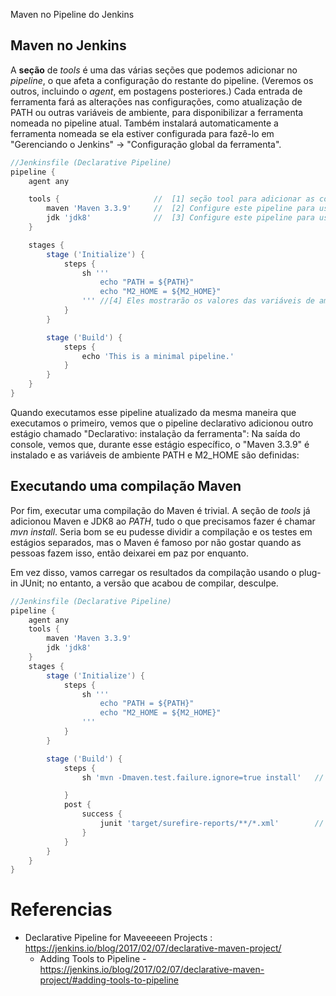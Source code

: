 Maven no Pipeline do Jenkins
## Maven no Jenkins
A **seção** de _tools_ é uma das várias seções que podemos adicionar no _pipeline_, o que afeta a configuração do restante do pipeline. (Veremos os outros, incluindo o _agent_, em postagens posteriores.) Cada entrada de ferramenta fará as alterações nas configurações, como atualização de PATH ou outras variáveis ​​de ambiente, para disponibilizar a ferramenta nomeada no pipeline atual. Também instalará automaticamente a ferramenta nomeada se ela estiver configurada para fazê-lo em "Gerenciando o Jenkins" → "Configuração global da ferramenta".


~~~groovy
//Jenkinsfile (Declarative Pipeline)
pipeline {
    agent any

    tools {                     //  [1] seção tool para adicionar as configurações de tool 
        maven 'Maven 3.3.9'     //  [2] Configure este pipeline para usar a versão do Maven correspondente ao "Maven 3.3.9". configurado em "Gerenciando o Jenkins" → "Configuração global da ferramenta
        jdk 'jdk8'              //  [3] Configure este pipeline para usar a versão do Maven correspondente a "jdk8" (configurada em "Gerenciando o Jenkins" → "Configuração global da ferramenta").
    }

    stages {
        stage ('Initialize') {
            steps {
                sh '''
                    echo "PATH = ${PATH}"
                    echo "M2_HOME = ${M2_HOME}"
                ''' //[4] Eles mostrarão os valores das variáveis ​​de ambiente PATH e M2_HOME.
            }
        }

        stage ('Build') {
            steps {
                echo 'This is a minimal pipeline.'
            }
        }
    }
}
~~~

Quando executamos esse pipeline atualizado da mesma maneira que executamos o primeiro, vemos que o pipeline declarativo adicionou outro estágio chamado "Declarativo: instalação da ferramenta": Na saída do console, vemos que, durante esse estágio específico, o "Maven 3.3.9" é instalado e as variáveis ​​de ambiente PATH e M2_HOME são definidas:

## Executando uma compilação Maven
Por fim, executar uma compilação do Maven é trivial. A seção de _tools_ já adicionou Maven e JDK8 ao _PATH_, tudo o que precisamos fazer é chamar _mvn install_. Seria bom se eu pudesse dividir a compilação e os testes em estágios separados, mas o Maven é famoso por não gostar quando as pessoas fazem isso, então deixarei em paz por enquanto.

Em vez disso, vamos carregar os resultados da compilação usando o plug-in JUnit; no entanto, a versão que acabou de compilar, desculpe.

~~~groovy
//Jenkinsfile (Declarative Pipeline)
pipeline {
    agent any
    tools {
        maven 'Maven 3.3.9'
        jdk 'jdk8'
    }
    stages {
        stage ('Initialize') {
            steps {
                sh '''
                    echo "PATH = ${PATH}"
                    echo "M2_HOME = ${M2_HOME}"
                '''
            }
        }

        stage ('Build') {
            steps {
                sh 'mvn -Dmaven.test.failure.ignore=true install'   // [1] Chame "mvn", a versão configurada pela seção "tools" será a primeira no path.

            }
            post {
                success {
                    junit 'target/surefire-reports/**/*.xml'        // [2] Se a construção do maven tiver êxito, arquive os relatórios de teste do JUnit para exibição na interface da web da Jenkins. Discutiremos a seção de postagem em detalhes na próxima postagem do blog.
                }
            }
        }
    }
}
~~~



# Referencias
* Declarative Pipeline for Maveeeeen Projects : https://jenkins.io/blog/2017/02/07/declarative-maven-project/
    * Adding Tools to Pipeline - https://jenkins.io/blog/2017/02/07/declarative-maven-project/#adding-tools-to-pipeline